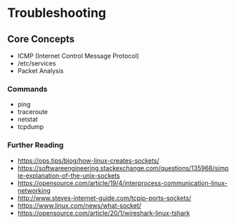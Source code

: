 # Troubleshooting

## Core Concepts

- ICMP (Internet Control Message Protocol)
- /etc/services
- Packet Analysis

### Commands

- ping
- traceroute
- netstat
- tcpdump

### Further Reading

- https://ops.tips/blog/how-linux-creates-sockets/
- https://softwareengineering.stackexchange.com/questions/135968/simple-explanation-of-the-unix-sockets
- https://opensource.com/article/19/4/interprocess-communication-linux-networking
- http://www.steves-internet-guide.com/tcpip-ports-sockets/
- https://www.linux.com/news/what-socket/
- https://opensource.com/article/20/1/wireshark-linux-tshark
